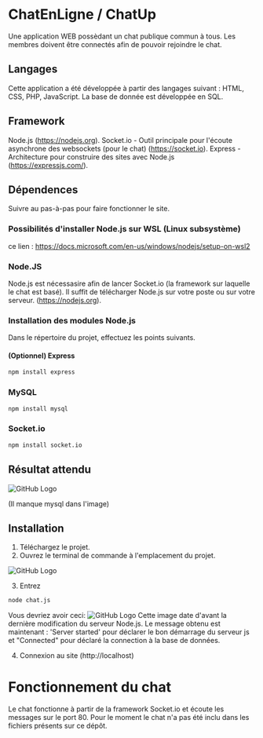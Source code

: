 # ChatEnLigne / ChatUp
Une application WEB possèdant un chat publique commun à tous. Les membres doivent être connectés afin de pouvoir rejoindre le chat.

## Langages 
Cette application a été développée à partir des langages suivant : HTML, CSS, PHP, JavaScript.
La base de donnée est développée en SQL.

## Framework
Node.js (https://nodejs.org).
Socket.io - Outil principale pour l'écoute asynchrone des websockets (pour le chat) (https://socket.io).
Express - Architecture pour construire des sites avec Node.js (https://expressjs.com/).

## Dépendences
Suivre au pas-à-pas pour faire fonctionner le site. 
### Possibilités d'installer Node.js sur WSL (Linux subsystème)
ce lien : https://docs.microsoft.com/en-us/windows/nodejs/setup-on-wsl2

### Node.JS
Node.js est nécessasire afin de lancer Socket.io (la framework sur laquelle le chat est basé).
Il suffit de télécharger Node.js sur votre poste ou sur votre serveur. (https://nodejs.org).

### Installation des modules Node.js 
Dans le répertoire du projet, effectuez les points suivants.

#### (Optionnel) Express
```sh
npm install express
```

### MySQL
```sh
npm install mysql
```

### Socket.io
```sh
npm install socket.io
```
## Résultat attendu 

![GitHub Logo](https://i.imgur.com/Ck6KkSt.png)


(Il manque mysql dans l'image)

## Installation

1. Téléchargez le projet.
2. Ouvrez le terminal de commande à l'emplacement du projet. 

![GitHub Logo](https://i.imgur.com/8MAdNJC.png)


3. Entrez 

```sh
node chat.js
```
Vous devriez avoir ceci:
![GitHub Logo](https://i.imgur.com/L7ZBYq3.png)
Cette image date d'avant la dernière modification du serveur Node.js. Le message obtenu est maintenant : 'Server started' pour déclarer le bon démarrage du serveur js et "Connected" pour déclaré la connection à la base de données.


4. Connexion au site (http://localhost)

# Fonctionnement du chat
Le chat fonctionne à partir de la framework Socket.io et écoute les messages sur le port 80.
Pour le moment le chat n'a pas été inclu dans les fichiers présents sur ce dépôt.
